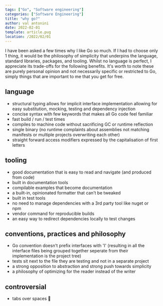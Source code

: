```yaml
---
tags: ["Go", "Software engineering"]
categories: ["Software Engineering"]
title: "why go?"
author: val antonini
date: 2022-02-01
template: article.pug
location: /2022/02/01
---
```


I have been asked a few times why I like Go so much. If I had to choose only 1 thing, it would be
the philosophy of simplicity that underpins the language, standard libraries, packages, and tooling. 
Whilst no language is perfect, I appreciate its trade-offs for the following benefits. It's worth to note
these are purely personal opinion and not necessarily specific or restricted to Go, simply things that are 
important to me that you get for free.

## language
- structural typing allows for implicit interface implementation allowing for easy substitution, mocking, 
testing and dependency injection
- concise syntax with few keywords that makes all Go code feel familiar
- fast build / run / test times
- compiles to machine code without sacrificing GC or runtime reflection
- single binary (no runtime complaints about assemblies not matching manifests or multiple projects overwriting each other)
- straight forward access modifiers expressed by the capitalisation of first letters

## tooling
- good documentation that is easy to read and navigate (and produced from code)
- built in documentation tools
- compilable examples that become documentation
- a built-in, opinionated formatter that can't be tweaked
- built in test tools
- no need to manage dependencies with a 3rd party tool like nuget or npm
- vendor command for reproducible builds
- an easy way to redirect dependencies locally to test changes

## conventions, practices and philosophy
- Go convention doesn't prefix interfaces with 'I' (resulting in all the interface files being grouped together seperate 
  from their implementation is the project tree)
- tests sit next to the file they are testing and not in a separate project
- a strong opposition to abstraction and strong push towards simplicity
- a philosophy of optimizing for the reader instead of the writer

## controversial
- tabs over spaces 👻
